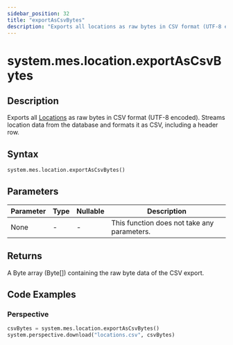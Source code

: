 ```yaml
---
sidebar_position: 32
title: "exportAsCsvBytes"
description: "Exports all locations as raw bytes in CSV format (UTF-8 encoded)"
---
```


# system.mes.location.exportAsCsvBytes

## Description

Exports all [Locations](../../data-model/location-model/location) as raw bytes in CSV format
(UTF-8 encoded). Streams location data from the database and formats it as CSV, including a
header row.

## Syntax

```python
system.mes.location.exportAsCsvBytes()
```

## Parameters

| Parameter | Type | Nullable | Description                                 |
|-----------|------|----------|---------------------------------------------|
| None      | -    | -        | This function does not take any parameters. |

## Returns

A Byte array (Byte[]) containing the raw byte data of the CSV export.

## Code Examples

### Perspective
```python
csvBytes = system.mes.location.exportAsCsvBytes()
system.perspective.download("locations.csv", csvBytes)
```